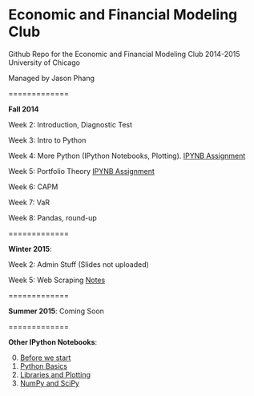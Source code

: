 Economic and Financial Modeling Club
=============

Github Repo for the Economic and Financial Modeling Club
2014-2015
University of Chicago

Managed by Jason Phang

=============

**Fall 2014**

Week 2: Introduction, Diagnostic Test

Week 3: Intro to Python

Week 4: More Python (IPython Notebooks, Plotting). [IPYNB Assignment](http://nbviewer.ipython.org/github/zphang/efm-2014-2015/blob/master/Fall%20Week%204/EFM%20Fall%202014%20Week%204%20Assignment.ipynb)

Week 5: Portfolio Theory [IPYNB Assignment](http://nbviewer.ipython.org/github/zphang/efm-2014-2015/blob/master/Fall%20Week%205/Week%205%20Assignment.ipynb)

Week 6: CAPM

Week 7: VaR

Week 8: Pandas, round-up

=============

**Winter 2015**: 

Week 2: Admin Stuff (Slides not uploaded)

Week 5: Web Scraping [Notes](https://github.com/zphang/efm-2014-2015/blob/master/Winter%20Week%205/WebScraping.pdf)

=============

**Summer 2015**: Coming Soon

=============

**Other IPython Notebooks**:

0. [Before we start](http://nbviewer.ipython.org/github/zphang/efm-2014-2015/blob/master/Python%20Notebooks/00.%20Before%20we%20start.ipynb)
1. [Python Basics](http://nbviewer.ipython.org/github/zphang/efm-2014-2015/blob/master/Python%20Notebooks/01.%20Python%20Basics.ipynb)
2. [Libraries and Plotting](http://nbviewer.ipython.org/github/zphang/efm-2014-2015/blob/master/Python%20Notebooks/02.%20Libraries%20and%20Plotting.ipynb)
3. [NumPy and SciPy](http://nbviewer.ipython.org/github/zphang/efm-2014-2015/blob/master/Python%20Notebooks/03.%20NumPy%20and%20SciPy%20basics.ipynb)
